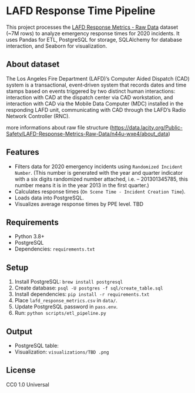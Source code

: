 # LAFD Response Time Pipeline

This project processes the [LAFD Response Metrics - Raw Data](https://catalog.data.gov/dataset/lafd-response-metrics-raw-data) dataset (~7M rows) to analyze emergency response times for 2020 incidents. It uses Pandas for ETL, PostgreSQL for storage, SQLAlchemy for database interaction, and Seaborn for visualization.

## About dataset
The Los Angeles Fire Department (LAFD)’s Computer Aided Dispatch (CAD) system is a transactional, event‐driven system that records dates and time stamps based on events triggered by two distinct human interactions: interaction with CAD at the dispatch center via CAD workstation, and interaction with CAD via the Mobile Data Computer (MDC) installed in the responding LAFD unit, communicating with CAD through the LAFD’s Radio Network Controller (RNC).

more informations about raw file structure (https://data.lacity.org/Public-Safety/LAFD-Response-Metrics-Raw-Data/n44u-wxe4/about_data)

## Features
- Filters data for 2020 emergency incidents using `Randomized Incident Number`. (This number is generated with the year and quarter indicator with a six digits randomized number attached, i.e. – 201301345785, this number means it is in the year 2013 in the first quarter.)
- Calculates response times (`On Scene Time - Incident Creation Time`).
- Loads data into PostgreSQL.
- Visualizes average response times by PPE level. TBD

## Requirements
- Python 3.8+
- PostgreSQL
- Dependencies: `requirements.txt`

## Setup
1. Install PostgreSQL: `brew install postgresql`
2. Create database: `psql -U postgres -f sql/create_table.sql`
3. Install dependencies: `pip install -r requirements.txt`
4. Place `lafd_response_metrics.csv` in `data/`.
5. Update PostgreSQL password in `pass.env`.
6. Run: `python scripts/etl_pipeline.py`

## Output
- PostgreSQL table: 
- Visualization: `visualizations/TBD .png`

## License
CC0 1.0 Universal